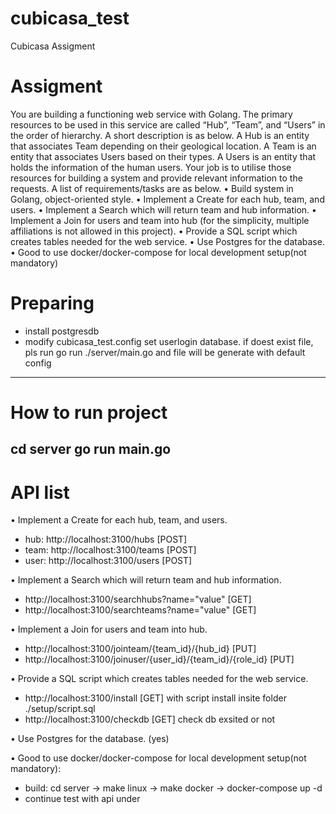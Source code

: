 # cubicasa_test
Cubicasa Assigment
# Assigment
You are building a functioning web service with Golang. The primary
resources to be used in this service are called “Hub”, “Team”, and
“Users” in the order of hierarchy. A short description is as below.
A Hub is an entity that associates Team depending on their geological
location.
A Team is an entity that associates Users based on their types.
A Users is an entity that holds the information of the human users.
Your job is to utilise those resources for building a system and provide
relevant information to the requests. A list of requirements/tasks are
as below.
• Build system in Golang, object-oriented style.
• Implement a Create for each hub, team, and users.
• Implement a Search which will return team and hub information.
• Implement a Join for users and team into hub (for the simplicity,
multiple affiliations is not allowed in this project).
• Provide a SQL script which creates tables needed for the web
service.
• Use Postgres for the database.
• Good to use docker/docker-compose for local development setup(not mandatory)

# Preparing
  - install postgresdb
  - modify cubicasa_test.config set userlogin database. if doest exist file, pls run go run ./server/main.go and file will be generate with default config
--------------
# How to run project
cd server
go run main.go
--------------
# API list
• Implement a Create for each hub, team, and users.
  - hub:  http://localhost:3100/hubs [POST]
  - team: http://localhost:3100/teams [POST]
  - user: http://localhost:3100/users [POST]
  
• Implement a Search which will return team and hub information.
  - http://localhost:3100/searchhubs?name="value" [GET]
  - http://localhost:3100/searchteams?name="value" [GET]

• Implement a Join for users and team into hub.
  - http://localhost:3100/jointeam/{team_id}/{hub_id} [PUT]
  - http://localhost:3100/joinuser/{user_id}/{team_id}/{role_id} [PUT]

• Provide a SQL script which creates tables needed for the web service.
  - http://localhost:3100/install [GET]
with script install insite folder ./setup/script.sql
  - http://localhost:3100/checkdb [GET]
check db exsited or not

• Use Postgres for the database. (yes)

• Good to use docker/docker-compose for local development setup(not mandatory):
  - build: cd server -> make linux -> make docker -> docker-compose up -d
  - continue test with api under
